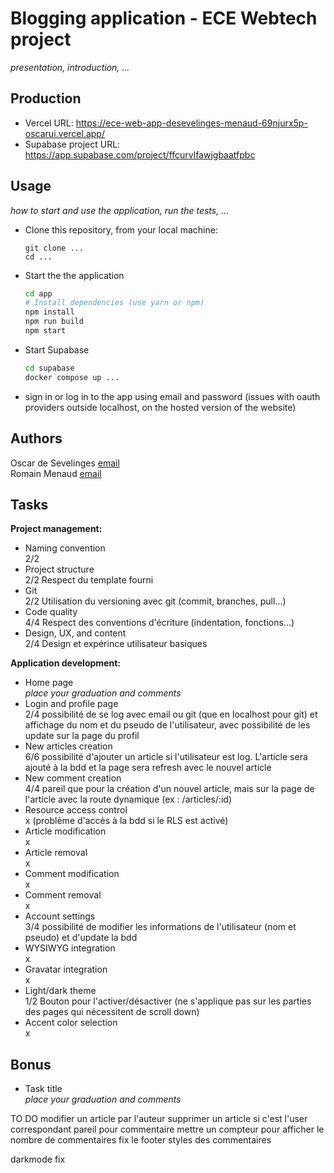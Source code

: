 
# Blogging application - ECE Webtech project

*presentation, introduction, ...*

## Production

- Vercel URL: https://ece-web-app-desevelinges-menaud-69njurx5p-oscarui.vercel.app/
- Supabase project URL: https://app.supabase.com/project/ffcurvlfawjgbaatfpbc

## Usage

*how to start and use the application, run the tests, ...*

* Clone this repository, from your local machine:
  ```
  git clone ...
  cd ...
  ```
* Start the the application
  ```bash
  cd app
  # Install dependencies (use yarn or npm)
  npm install
  npm run build
  npm start
  ```
* Start Supabase
  ```bash
  cd supabase
  docker compose up ...
  ```
* sign in or log in to the app using email and password (issues with oauth providers outside localhost, on the hosted version of the website)

## Authors

Oscar de Sevelinges [email](mailto:oscar.desevelinges@edu.ece.fr)  
Romain Menaud [email](mailto:romain.menaud@edu.ece.fr)

## Tasks
  
**Project management:**

* Naming convention   
  2/2
* Project structure   
  2/2 Respect du template fourni
* Git   
  2/2 Utilisation du versioning avec git (commit, branches, pull...)
* Code quality   
  4/4 Respect des conventions d'écriture (indentation, fonctions...)
* Design, UX, and content   
  2/4 Design et expérince utilisateur basiques

**Application development:**

* Home page   
  *place your graduation and comments*
* Login and profile page   
  2/4 possibilité de se log avec email ou git (que en localhost pour git) et affichage du nom et du pseudo de l'utilisateur, avec possibilité de les update sur la page du profil
* New articles creation   
  6/6 possibilité d'ajouter un article si l'utilisateur est log. L'article sera ajouté à la bdd et la page sera refresh avec le nouvel article
* New comment creation   
  4/4 pareil que pour la création d'un nouvel article, mais sur la page de l'article avec la route dynamique (ex : /articles/:id)
* Resource access control   
  x (problème d'accès à la bdd si le RLS est activé)
* Article modification   
  x
* Article removal   
  x
* Comment modification   
  x
* Comment removal   
  x
* Account settings   
  3/4 possibilité de modifier les informations de l'utilisateur (nom et pseudo) et d'update la bdd
* WYSIWYG integration   
  x
* Gravatar integration   
  x
* Light/dark theme   
  1/2 Bouton pour l'activer/désactiver (ne s'applique pas sur les parties des pages qui nécessitent de scroll down)
* Accent color selection   
  x

## Bonus

* Task title   
  *place your graduation and comments*


TO DO
modifier un article par l'auteur
supprimer un article si c'est l'user correspondant
pareil pour commentaire
mettre un compteur pour afficher le nombre de commentaires
fix le footer
styles des commentaires

darkmode fix
